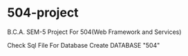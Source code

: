 # 504-project
B.C.A. SEM-5  Project For 504(Web Framework and Services) 

Check Sql File For Database
Create DATABASE "504"
